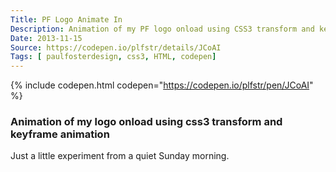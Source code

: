 ```yaml
---
Title: PF Logo Animate In
Description: Animation of my PF logo onload using CSS3 transform and keyframe animation. A little experiment to come from a quiet Sunday morning.
Date: 2013-11-15
Source: https://codepen.io/plfstr/details/JCoAI
Tags: [ paulfosterdesign, css3, HTML, codepen]
---
```

{% include codepen.html codepen="https://codepen.io/plfstr/pen/JCoAI" %}

### Animation of my logo onload using css3 transform and keyframe animation

Just a little experiment from a quiet Sunday morning.